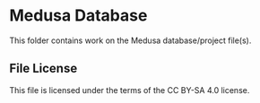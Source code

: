 # Medusa Database

This folder contains work on the Medusa database/project file(s).

## File License
This file is licensed under the terms of the CC BY-SA 4.0 license.
